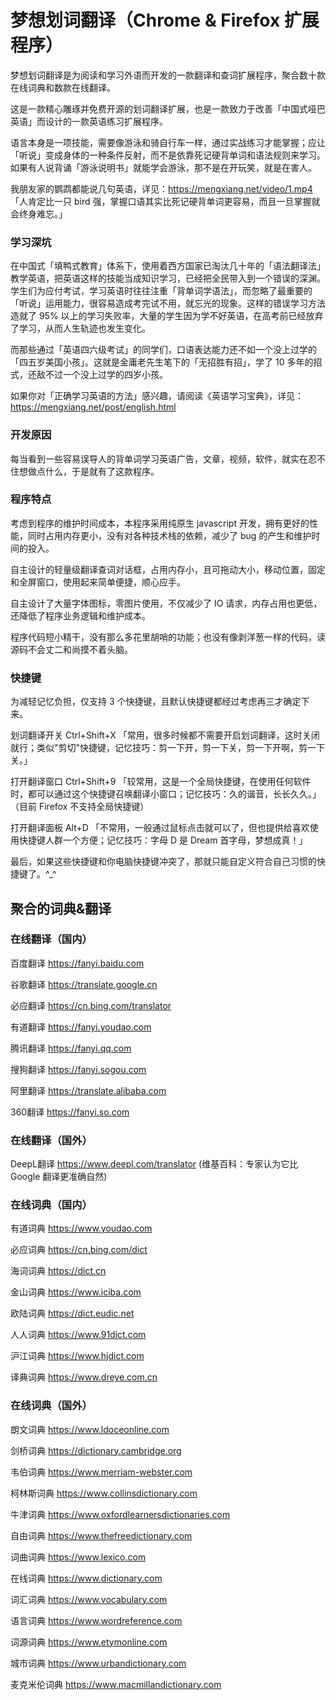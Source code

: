 # 梦想划词翻译（Chrome & Firefox 扩展程序）
梦想划词翻译是为阅读和学习外语而开发的一款翻译和查词扩展程序，聚合数十款在线词典和数款在线翻译。

这是一款精心雕琢并免费开源的划词翻译扩展，也是一款致力于改善「中国式哑巴英语」而设计的一款英语练习扩展程序。

语言本身是一项技能，需要像游泳和骑自行车一样，通过实战练习才能掌握；应让「听说」变成身体的一种条件反射，而不是依靠死记硬背单词和语法规则来学习。如果有人说背诵「游泳说明书」就能学会游泳，那不是在开玩笑，就是在害人。

我朋友家的鹦鹉都能说几句英语，详见：https://mengxiang.net/video/1.mp4 「人肯定比一只 bird 强，掌握口语其实比死记硬背单词更容易，而且一旦掌握就会终身难忘。」

### 学习深坑
在中国式「填鸭式教育」体系下，使用着西方国家已淘汰几十年的「语法翻译法」教学英语，把英语这样的技能当成知识学习，已经把全民带入到一个错误的深渊。学生们为应付考试，学习英语时往往注重「背单词学语法」，而忽略了最重要的「听说」运用能力，很容易造成考完试不用，就忘光的现象。这样的错误学习方法造就了 95% 以上的学习失败率，大量的学生因为学不好英语，在高考前已经放弃了学习，从而人生轨迹也发生变化。

而那些通过「英语四六级考试」的同学们，口语表达能力还不如一个没上过学的「四五岁美国小孩」。这就是金庸老先生笔下的「无招胜有招」，学了 10 多年的招式，还敌不过一个没上过学的四岁小孩。

如果你对「正确学习英语的方法」感兴趣，请阅读《英语学习宝典》，详见：https://mengxiang.net/post/english.html

### 开发原因
每当看到一些容易误导人的背单词学习英语广告，文章，视频，软件，就实在忍不住想做点什么，于是就有了这款程序。

### 程序特点
考虑到程序的维护时间成本，本程序采用纯原生 javascript 开发，拥有更好的性能，同时占用内存更小，没有对各种技术栈的依赖，减少了 bug 的产生和维护时间的投入。

自主设计的轻量级翻译查词对话框，占用内存小，且可拖动大小，移动位置，固定和全屏窗口，使用起来简单便捷，顺心应手。

自主设计了大量字体图标，零图片使用，不仅减少了 IO 请求，内存占用也更低，还降低了程序业务逻辑和维护成本。

程序代码短小精干，没有那么多花里胡哨的功能；也没有像剥洋葱一样的代码，读源码不会丈二和尚摸不着头脑。

### 快捷键
为减轻记忆负担，仅支持 3 个快捷键，且默认快捷键都经过考虑再三才确定下来。

划词翻译开关 Ctrl+Shift+X 「常用，很多时候都不需要开启划词翻译，这时关闭就行；类似"剪切"快捷键，记忆技巧：剪一下开，剪一下关，剪一下开啊，剪一下关。」

打开翻译窗口 Ctrl+Shift+9 「较常用，这是一个全局快捷键，在使用任何软件时，都可以通过这个快捷键召唤翻译小窗口；记忆技巧：久的谐音，长长久久。」（目前 Firefox 不支持全局快捷键）

打开翻译面板 Alt+D 「不常用，一般通过鼠标点击就可以了，但也提供给喜欢使用快捷键人群一个方便；记忆技巧：字母 D 是 Dream 首字母，梦想成真！」

最后，如果这些快捷键和你电脑快捷键冲突了，那就只能自定义符合自己习惯的快捷键了。^_^

## 聚合的词典&翻译
### 在线翻译（国内）
百度翻译 https://fanyi.baidu.com

谷歌翻译 https://translate.google.cn

必应翻译 https://cn.bing.com/translator

有道翻译 https://fanyi.youdao.com

腾讯翻译 https://fanyi.qq.com

搜狗翻译 https://fanyi.sogou.com

阿里翻译 https://translate.alibaba.com

360翻译 https://fanyi.so.com

### 在线翻译（国外）
DeepL翻译 https://www.deepl.com/translator (维基百科：专家认为它比 Google 翻译更准确自然)

### 在线词典（国内）
有道词典 https://www.youdao.com

必应词典 https://cn.bing.com/dict

海词词典 https://dict.cn

金山词典 https://www.iciba.com

欧陆词典 https://dict.eudic.net

人人词典 https://www.91dict.com

沪江词典 https://www.hjdict.com

译典词典 https://www.dreye.com.cn

### 在线词典（国外）
朗文词典 https://www.ldoceonline.com

剑桥词典 https://dictionary.cambridge.org

韦伯词典 https://www.merriam-webster.com

柯林斯词典 https://www.collinsdictionary.com

牛津词典 https://www.oxfordlearnersdictionaries.com

自由词典 https://www.thefreedictionary.com

词曲词典 https://www.lexico.com

在线词典 https://www.dictionary.com

词汇词典 https://www.vocabulary.com

语言词典 https://www.wordreference.com

词源词典 https://www.etymonline.com

城市词典 https://www.urbandictionary.com

麦克米伦词典 https://www.macmillandictionary.com
